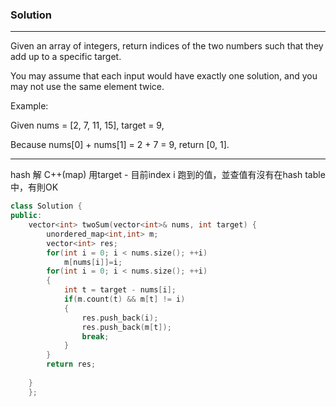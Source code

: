 ### Solution
***

Given an array of integers, return indices of the two numbers such that they add up to a specific target.

You may assume that each input would have exactly one solution, and you may not use the same element twice.

Example:

  Given nums = [2, 7, 11, 15], target = 9,

  Because nums[0] + nums[1] = 2 + 7 = 9, 
  return [0, 1].
  
***
hash 解 C++(map)
用target - 目前index i 跑到的值，並查值有沒有在hash table中，有則OK

```C++
class Solution {
public:
    vector<int> twoSum(vector<int>& nums, int target) {
        unordered_map<int,int> m;
        vector<int> res;
        for(int i = 0; i < nums.size(); ++i)
            m[nums[i]]=i;
        for(int i = 0; i < nums.size(); ++i)
        {
            int t = target - nums[i];
            if(m.count(t) && m[t] != i)
            {
                res.push_back(i);
                res.push_back(m[t]);
                break;
            }
        }
        return res;
        
    }
    };
```
